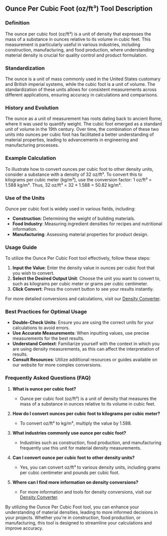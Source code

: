 ## Ounce Per Cubic Foot (oz/ft³) Tool Description

### Definition
The ounce per cubic foot (oz/ft³) is a unit of density that expresses the mass of a substance in ounces relative to its volume in cubic feet. This measurement is particularly useful in various industries, including construction, manufacturing, and food production, where understanding material density is crucial for quality control and product formulation.

### Standardization
The ounce is a unit of mass commonly used in the United States customary and British imperial systems, while the cubic foot is a unit of volume. The standardization of these units allows for consistent measurements across different applications, ensuring accuracy in calculations and comparisons.

### History and Evolution
The ounce as a unit of measurement has roots dating back to ancient Rome, where it was used to quantify weight. The cubic foot emerged as a standard unit of volume in the 19th century. Over time, the combination of these two units into ounces per cubic foot has facilitated a better understanding of material properties, leading to advancements in engineering and manufacturing processes.

### Example Calculation
To illustrate how to convert ounces per cubic foot to other density units, consider a substance with a density of 32 oz/ft³. To convert this to kilograms per cubic meter (kg/m³), use the conversion factor:
1 oz/ft³ = 1.588 kg/m³.
Thus, 32 oz/ft³ = 32 × 1.588 = 50.82 kg/m³.

### Use of the Units
Ounce per cubic foot is widely used in various fields, including:
- **Construction**: Determining the weight of building materials.
- **Food Industry**: Measuring ingredient densities for recipes and nutritional information.
- **Manufacturing**: Assessing material properties for product design.

### Usage Guide
To utilize the Ounce Per Cubic Foot tool effectively, follow these steps:
1. **Input the Value**: Enter the density value in ounces per cubic foot that you wish to convert.
2. **Select the Desired Output Unit**: Choose the unit you want to convert to, such as kilograms per cubic meter or grams per cubic centimeter.
3. **Click Convert**: Press the convert button to see your results instantly.

For more detailed conversions and calculations, visit our [Density Converter](https://www.inayam.co/unit-converter/density).

### Best Practices for Optimal Usage
- **Double-Check Units**: Ensure you are using the correct units for your calculations to avoid errors.
- **Use Accurate Measurements**: When inputting values, use precise measurements for the best results.
- **Understand Context**: Familiarize yourself with the context in which you are using density measurements, as this can affect the interpretation of results.
- **Consult Resources**: Utilize additional resources or guides available on our website for more complex conversions.

### Frequently Asked Questions (FAQ)

1. **What is ounce per cubic foot?**
   - Ounce per cubic foot (oz/ft³) is a unit of density that measures the mass of a substance in ounces relative to its volume in cubic feet.

2. **How do I convert ounces per cubic foot to kilograms per cubic meter?**
   - To convert oz/ft³ to kg/m³, multiply the value by 1.588.

3. **What industries commonly use ounce per cubic foot?**
   - Industries such as construction, food production, and manufacturing frequently use this unit for material density measurements.

4. **Can I convert ounce per cubic foot to other density units?**
   - Yes, you can convert oz/ft³ to various density units, including grams per cubic centimeter and pounds per cubic foot.

5. **Where can I find more information on density conversions?**
   - For more information and tools for density conversions, visit our [Density Converter](https://www.inayam.co/unit-converter/density).

By utilizing the Ounce Per Cubic Foot tool, you can enhance your understanding of material densities, leading to more informed decisions in your projects. Whether you're in construction, food production, or manufacturing, this tool is designed to streamline your calculations and improve accuracy.